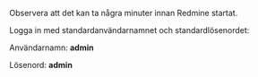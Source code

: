 Observera att det kan ta några minuter innan Redmine startat.

Logga in med standardanvändarnamnet och standardlösenordet:

Användarnamn: **admin**

Lösenord: **admin**
